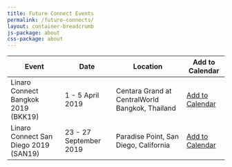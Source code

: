 ```yaml
---
title: Future Connect Events
permalink: /future-connects/
layout: container-breadcrumb
js-package: about
css-package: about
---
```

<div class="col-xs-12" markdown="1">

| Event | Date | Location | Add to Calendar |
|-------|------|----------|-----------------|
| Linaro Connect Bangkok 2019 (BKK19) | 1 - 5  April 2019 | Centara Grand at CentralWorld Bangkok, Thailand | [Add to Calendar](https://calendar.google.com/calendar/r/eventedit?dates=20190401T080000Z/20190405T150000Z&ctz=Asia/Bangkok&details&text=Linaro+Connect+Bangkok+2019+(BKK19)%09&location=Centara+Grand+at+CentralWorld+Bangkok,+Thailand&details=Linaro+Connect+BKK19+will+be+at+Centara+Grand+at+CentralWorld+Bangkok,+Thailand.&sf=true) |
| Linaro Connect San Diego 2019 (SAN19) | 23 - 27 September 2019 | Paradise Point, San Diego, California | [Add to Calendar](http://www.google.com/calendar/event?action=TEMPLATE&dates=20190923T080000Z%2F20190927T150000Z&ctz=America/Los_Angeles&text=Linaro%20Connect%20San%20Diego%202019%20(SAN19)%09&location=Paradise%20Point%2C%20San%20Diego%2C%20California&details=Linaro%20Connect%20San%20Diego%202019%20(SAN19)%20will%20be%20at%20Paradise%20Point%2C%20San%20Diego%2C%20California) |

</div>
